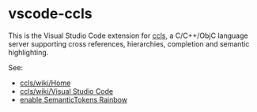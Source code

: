 # vscode-ccls

This is the Visual Studio Code extension for [ccls](https://github.com/MaskRay/ccls),
a C/C++/ObjC language server supporting cross references, hierarchies, completion and semantic highlighting.

See:

* [ccls/wiki/Home](https://github.com/MaskRay/ccls/wiki/Home)
* [ccls/wiki/Visual Studio Code](https://github.com/MaskRay/ccls/wiki/Visual-Studio-Code)
* [enable SemanticTokens Rainbow](doc/enable-rainbow-colors.md)